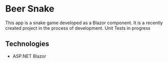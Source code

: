 # Beer Snake
This app is a snake game developed as a Blazor component. It is a recently created project in the process of development.
Unit Tests in progress
## Technologies
* ASP.NET Blazor
